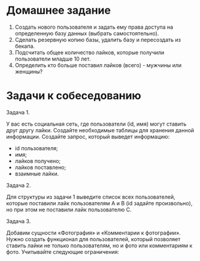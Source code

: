 # Домашнее задание

1. Создать нового пользователя и задать ему права доступа на определенную базу данных (выбрать самостоятельно).
2. Сделать резервную копию базы, удалить базу и пересоздать из бекапа.
3. Подсчитать общее количество лайков, которые получили пользователи младше 10 лет.
4. Определить кто больше поставил лайков (всего) - мужчины или женщины?

# Задачи к собеседованию

Задача 1. 

У вас есть социальная сеть, где пользователи (id, имя) могут ставить друг другу лайки.
Создайте необходимые таблицы для хранения данной информации. Создайте запрос, который
выведет информацию:

* id пользователя;
* имя;
* лайков получено;
* лайков поставлено;
* взаимные лайки.

Задача 2. 

Для структуры из задачи 1 выведите список всех пользователей, которые поставили лайк
пользователям A и B (id задайте произвольно), но при этом не поставили лайк пользователю C.

Задача 3. 

Добавим сущности «Фотография» и «Комментарии к фотографии». Нужно создать
функционал для пользователей, который позволяет ставить лайки не только пользователям, но и
фото или комментариям к фото. Учитывайте следующие ограничения:
* пользователь не может дважды лайкнуть одну и ту же сущность;
* пользователь имеет право отозвать лайк;
* необходимо иметь возможность считать число полученных сущностью лайков и выводить
список пользователей, поставивших лайки;
* в будущем могут появиться новые виды сущностей, которые можно лайкать.

# Комментарий к ответу по задаче 3

Для лучшего понимания перед просмотром ответа на задание обратитесь к скринам 1 и 2. В них содержатся скрины структуры каждой из сущностей в БД и связи между этими сущностями.

Прикрепил дамп с базой, которую сделал по заданию к собеседованию. Его можно использовать для проверки дз. Также в файле с ответами вставлял схемы таблиц, которые создавал в базе с их словестным описанием.

Интерес в работе представляет таблица с медиа данными, которая по сути является кучей с данными разных медиа сущностей и идентификаторами пользователей, которые обладают конкретными файлами этих сущностей.

Из таблицы медиа происходит наполнение медиа сущностей и их сортировка. Например в данном случае в таблице медиа содержится и видео и фото. Я создаю сущность(таблицу) фото и альбом для фото. Таблица с фото содержит ссылки на id медиа с конкретными фотографиями (ссылка на таблицу медиа). Таблица с альбомом для фото сортирует фотографии по альбомам. Тоже самое и для таблицы(сущности) видео и альбом видео.